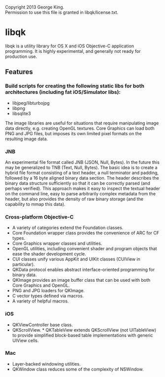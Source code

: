 Copyright 2013 George King.  
Permission to use this file is granted in libqk/license.txt.

libqk
=====

libqk is a utility library for OS X and iOS Objective-C application programming.
It is highly experimental, and generally not ready for production use.


## Features

### Build scripts for creating the following static libs for both architectures (including fat iOS/Simulator libs):
* libjpeg/libturbojpg
* libpng
* libsqlite3

The image libraries are useful for situations that require manipulating image data directly, e.g. creating OpenGL textures. Core Graphics can load both PNG and JPG files, but imposes its own limited pixel formats on the resulting image data. 

### JNB
An experimental file format called JNB (JSON, Null, Bytes). In the future this may be generalized to TNB (Text, Null, Bytes). The basic idea is to create a hybrid file format consisting of a text header, a null terminator and padding, followed by a 16 byte aligned binary data section. The header describes the binary data structure sufficiently so that it can be correctly parsed (and perhaps verified). This approach makes it easy to inspect the textual header on the command line, easy to parse arbitrarily complex metadata from the header, but also provides the density of raw binary storage (and the capability to mmap this data).

### Cross-platform Objective-C
* A variety of categories extend the Foundation classes.
* Core Foundation wrapper class provides the convenience of ARC for CF types.
* Core Graphics wrapper classes and utilities.
* OpenGL utilities, including convenient shader and program objects that ease the shader development cycle.
* CUI classes unify various AppKit and UIKit classes (CUIView in particular).
* QKData protocol enables abstract interface-oriented programming for binary data.
* QKImage provides an image buffer class that can be used with both Core Graphics and OpenGL.
* PNG and JPG loaders for QKImage.
* C vector types defined via macros.
* A variety of helpful macros.

### iOS
* QKViewController base class.
* QKScrollView.
* QKTableView extends QKScrollView (not UITableView) to provide simplified block-based table implementations with generic UIView cells.

### Mac
* Layer-backed windowing utilities.
* QKWindow class reduces some of the complexity of NSWindow.
